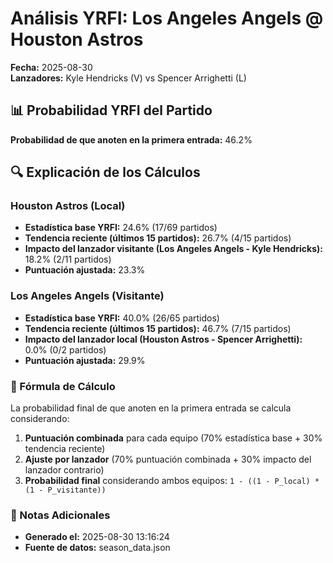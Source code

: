 # Análisis YRFI: Los Angeles Angels @ Houston Astros

**Fecha:** 2025-08-30  
**Lanzadores:** Kyle Hendricks (V) vs Spencer Arrighetti (L)

## 📊 Probabilidad YRFI del Partido

**Probabilidad de que anoten en la primera entrada:** 46.2%

## 🔍 Explicación de los Cálculos

### Houston Astros (Local)
- **Estadística base YRFI:** 24.6% (17/69 partidos)
- **Tendencia reciente (últimos 15 partidos):** 26.7% (4/15 partidos)
- **Impacto del lanzador visitante (Los Angeles Angels - Kyle Hendricks):** 18.2% (2/11 partidos)
- **Puntuación ajustada:** 23.3%

### Los Angeles Angels (Visitante)
- **Estadística base YRFI:** 40.0% (26/65 partidos)
- **Tendencia reciente (últimos 15 partidos):** 46.7% (7/15 partidos)
- **Impacto del lanzador local (Houston Astros - Spencer Arrighetti):** 0.0% (0/2 partidos)
- **Puntuación ajustada:** 29.9%

### 📝 Fórmula de Cálculo

La probabilidad final de que anoten en la primera entrada se calcula considerando:
1. **Puntuación combinada** para cada equipo (70% estadística base + 30% tendencia reciente)
2. **Ajuste por lanzador** (70% puntuación combinada + 30% impacto del lanzador contrario)
3. **Probabilidad final** considerando ambos equipos: `1 - ((1 - P_local) * (1 - P_visitante))`

### 📌 Notas Adicionales

- **Generado el:** 2025-08-30 13:16:24
- **Fuente de datos:** season_data.json
